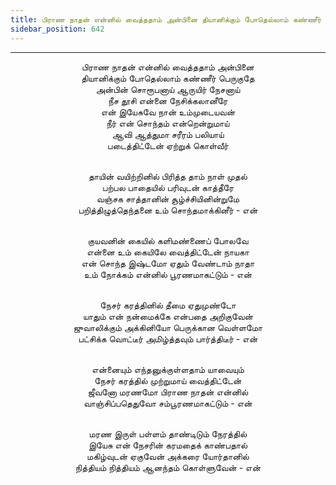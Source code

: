 ```yaml
---
title: பிராண நாதன் என்னில் வைத்ததாம் அன்பினை தியானிக்கும் போதெல்லாம் கண்ணீர் பெருகுதே
sidebar_position: 642
---
```


---
<center>
பிராண நாதன் என்னில் வைத்ததாம் அன்பினை<br/>
தியானிக்கும் போதெல்லாம் கண்ணீர் பெருகுதே<br/>
அன்பின் சொரூபனாய் ஆருயிர் நேசனாய்<br/>
நீச தூசி என்னை நேசிக்கலானீரே<br/>
என் இயேசுவே நான் உம்முடையவன்<br/>
நீர் என் சொந்தம் என்றென்றுமாய்<br/>
ஆவி ஆத்துமா சரீரம் பலியாய்<br/>
படைத்திட்டேன் ஏற்றுக் கொள்வீர்<br/><br/>

தாயின் வயிற்றினில் பிரித்த தாம் நாள் முதல்<br/>
பற்பல பாதையில் பரிவுடன் காத்தீரே<br/>
வஞ்சக சாத்தானின் சூழ்ச்சியினின்றுமே<br/>
பறித்திழுத்தெந்தனை உம் சொந்தமாக்கினீர்        - என்<br/><br/>

குயவனின் கையில் களிமண்ணைப் போலவே<br/>
என்னை உம் கையிலே வைத்திட்டேன் நாயகா<br/>
என் சொந்த இஷ்டமோ ஏதும் வேண்டாம் நாதா<br/>
உம் நோக்கம் என்னில் பூரணமாகட்டும்            - என்<br/><br/>

நேசர் கரத்தினில் தீமை ஏதுமுண்டோ<br/>
யாதும் என் நன்மைக்கே என்பதை அறிகுவேன்<br/>
ஜுவாலிக்கும் அக்கினியோ பெருக்கான வெள்ளமோ<br/>
பட்சிக்க வொட்டீர் அமிழ்த்தவும் பார்த்திடீர்            - என்<br/><br/>

என்னையும் எந்தனுக்குள்ளதாம் யாவையும்<br/>
நேசர் கரத்தில் முற்றுமாய் வைத்திட்டேன்<br/>
ஜீவனோ மரணமோ பிராண நாதன் என்னில்<br/>
வாஞ்சிப்பதெதுவோ சம்பூரணமாகட்டும்            - என்<br/><br/>

மரண இருள் பள்ளம் தாண்டிடும் நேரத்தில்<br/>
இயேசு என் நேசரின் கரமதைக் காண்பதால்<br/>
மகிழ்வுடன் ஏகுவேன் அக்கரை யோர்தானில்<br/>
நித்தியம் நித்தியம் ஆனந்தம் கொள்ளுவேன்        - என்
</center>